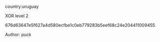 country:uruguay

XOR level 2

676d63647e5f627a4d580ecfbe1c0eb779283b5eef68c24e204411009455

Author: puck
